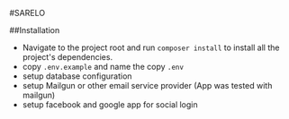 #SARELO

##Installation
* Navigate to the project root and run `composer install` to install all the project's dependencies.
* copy `.env.example` and name the copy `.env`
* setup database configuration
* setup Mailgun or other email service provider (App was tested with mailgun)
* setup facebook and google app for social login
